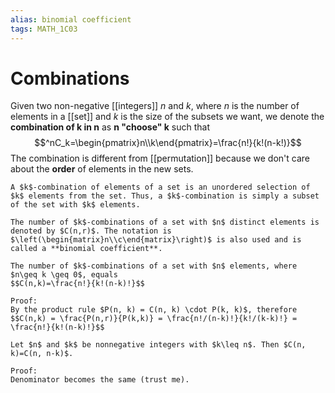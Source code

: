 ```yaml
---
alias: binomial coefficient
tags: MATH_1C03
---
```

# Combinations
Given two non-negative [[integers]] $n$ and $k$, where $n$ is the number of elements in a [[set]] and $k$ is the size of the subsets we want, we denote the **combination of k in n** as **n "choose" k** such that
$$^nC_k=\begin{pmatrix}n\\k\end{pmatrix}=\frac{n!}{k!(n-k!)}$$
The combination is different from [[permutation]] because we don't care about the **order** of elements in the new sets. 

```ad-note
A $k$-combination of elements of a set is an unordered selection of $k$ elements from the set. Thus, a $k$-combination is simply a subset of the set with $k$ elements.

The number of $k$-combinations of a set with $n$ distinct elements is denoted by $C(n,r)$. The notation is $\left(\begin{matrix}n\\c\end{matrix}\right)$ is also used and is called a **binomial coefficient**. 
```

```ad-abstract
The number of $k$-combinations of a set with $n$ elements, where $n\geq k \geq 0$, equals
$$C(n,k)=\frac{n!}{k!(n-k)!}$$

Proof:
By the product rule $P(n, k) = C(n, k) \cdot P(k, k)$, therefore 
$$C(n,k) = \frac{P(n,r)}{P(k,k)} = \frac{n!/(n-k)!}{k!/(k-k)!} = \frac{n!}{k!(n-k)!}$$
```

```ad-abstract
Let $n$ and $k$ be nonnegative integers with $k\leq n$. Then $C(n, k)=C(n, n-k)$.

Proof:
Denominator becomes the same (trust me). 
```